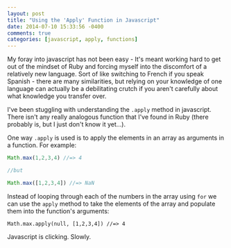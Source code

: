 ```yaml
---
layout: post
title: "Using the 'Apply' Function in Javascript"
date: 2014-07-10 15:33:56 -0400
comments: true
categories: [javascript, apply, functions]
---
```


My foray into javascript has not been easy - It's meant working hard to get out of the mindset of Ruby and forcing myself into the discomfort of a relatively new language. Sort of like switching to French if you speak Spanish - there are many similarities, but relying on your knowledge of one language can actually be a debilitating crutch if you aren't carefully about what knowledge you transfer over.

I've been stuggling with understanding the `.apply` method in javascript. There isn't any really analogous function that I've found in Ruby (there probably is, but I just don't know it yet...).

One way `.apply` is used is to apply the elements in an array as arguments in a function. For example:

```js
Math.max(1,2,3,4) //=> 4

//but

Math.max([1,2,3,4]) //=> NaN
```
Instead of looping through each of the numbers in the array using `for` we can use the `apply` method to take the elements of the array and populate them into the function's arguments:

```
Math.max.apply(null, [1,2,3,4]) //=> 4
```
Javascript is clicking. Slowly.